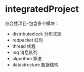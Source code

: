 # integratedProject
综合性项目-包含多个模块：
- distributedlock 分布式锁
- redpacket 红包
- thread 线程
- mq 消息队列
- algorithm 算法
- datastructure 数据结构

